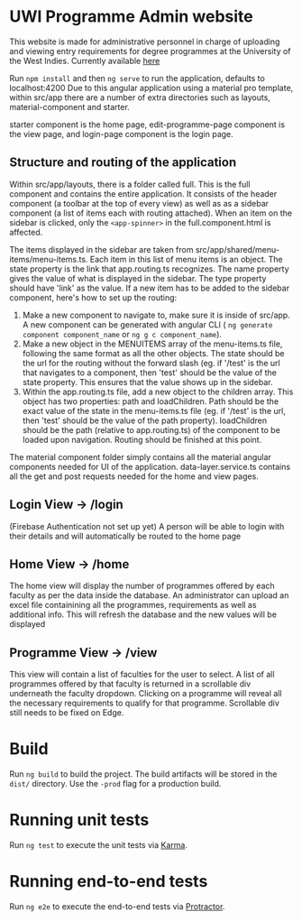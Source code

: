 # UWI Programme Admin website
This website is made for administrative personnel in charge of uploading and viewing entry requirements for degree programmes at the University of the West Indies. 
Currently available [here](https://uwiprogrammeadmin.firebaseapp.com)

Run `npm install` and then `ng serve` to run the application, defaults to localhost:4200
Due to this angular application using a material pro template, within src/app there are a number of extra directories such as layouts, material-component and starter.

starter component is the home page, edit-programme-page component is the view page, and login-page component is the login page.

## Structure and routing of the application
Within src/app/layouts, there is a folder called full. This is the full component and contains the entire application. It consists of the header component (a toolbar at the top of every view) as well as as a sidebar component (a list of items each with routing attached). 
When an item on the sidebar is clicked, only the `<app-spinner>` in the full.component.html is affected. 

The items displayed in the sidebar are taken from src/app/shared/menu-items/menu-items.ts. Each item in this list of menu items is an object. The state property is the link that app.routing.ts recognizes. The name property gives the value of what is displayed in the sidebar. The type property should have 'link' as the value. 
If a new item has to be added to the sidebar component, here's how to set up the routing:
1. Make a new component to navigate to, make sure it is inside of src/app. A new component can be generated with angular CLI ( `ng generate component component_name` or `ng g c component_name`).     
2. Make a new object in the MENUITEMS array of the menu-items.ts file, following the same format as all the other objects. The state should be the url for the routing without the forward slash (eg. if '/test' is the url that navigates to a component, then 'test' should be the value of the state property. This ensures that the value shows up in the sidebar. 
3. Within the app.routing.ts file, add a new object to the children array. This object has two properties: path and loadChildren. Path should be the exact value of the state in the menu-items.ts file (eg. if '/test' is the url, then 'test' should be the value of the path property). loadChildren should be the path (relative to app.routing.ts) of the component to be loaded upon navigation.
Routing should be finished at this point.

The material component folder simply contains all the material angular components needed for UI of the application.
data-layer.service.ts contains all the get and post requests needed for the home and view pages.


## Login View -> /login
(Firebase Authentication not set up yet) A person will be able to login with their details and will automatically be routed to the home page 

## Home View -> /home
The home view will display the number of programmes offered by each faculty as per the data inside the database. An administrator can upload an excel file containining all the programmes, requirements as well as additional info. This will refresh the database and the new values will be displayed

## Programme View -> /view
This view will contain a list of faculties for the user to select. A list of all programmes offered by that faculty is returned in a scrollable div underneath the faculty dropdown. Clicking on a programme will reveal all the necessary requirements to qualify for that programme. Scrollable div still needs to be fixed on Edge.

# Build

Run `ng build` to build the project. The build artifacts will be stored in the `dist/` directory. Use the `-prod` flag for a production build.

# Running unit tests

Run `ng test` to execute the unit tests via [Karma](https://karma-runner.github.io).

# Running end-to-end tests

Run `ng e2e` to execute the end-to-end tests via [Protractor](http://www.protractortest.org/).
